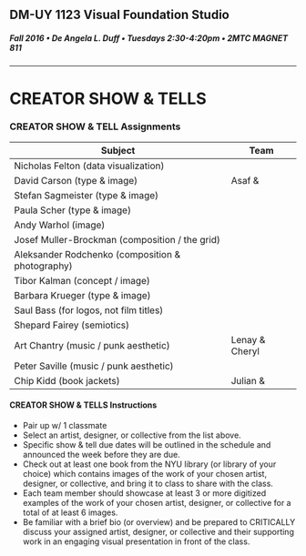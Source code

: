 ## DM-UY 1123 Visual Foundation Studio
##### Fall 2016 • De Angela L. Duff • Tuesdays 2:30-4:20pm • 2MTC MAGNET 811 
---
# CREATOR SHOW & TELLS
### CREATOR SHOW & TELL Assignments


Subject | Team 
--- | --- 
Nicholas Felton (data visualization) |
David Carson (type & image) | Asaf &
Stefan Sagmeister (type & image) | 
Paula Scher (type & image) | 
Andy Warhol (image) | 
Josef Muller-Brockman (composition / the grid) | 
Aleksander Rodchenko (composition & photography) | 
Tibor Kalman (concept / image) | 
Barbara Krueger (type & image) | 
Saul Bass (for logos, not film titles) | 
Shepard Fairey (semiotics) | 
Art Chantry (music / punk aesthetic) | Lenay & Cheryl
Peter Saville (music / punk aesthetic) | 
Chip Kidd (book jackets) | Julian & 

#### CREATOR SHOW & TELLS Instructions
* Pair up w/ 1 classmate
* Select an artist, designer, or collective from the list above.
* Specific show & tell due dates will be outlined in the schedule and announced the week before they are due.
* Check out at least one book from the NYU library (or library of your choice) which contains images of the work of your chosen artist, designer, or collective, and bring it to class to share with the class. 
* Each team member should showcase at least 3 or more digitized examples of the work of your chosen artist, designer, or collective for a total of at least 6 images.
* Be familiar with a brief bio (or overview) and be prepared to CRITICALLY discuss your assigned artist, designer, or collective and their supporting work in an engaging visual presentation in front of the class. 

